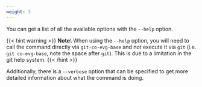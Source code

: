 ```yaml
---
weight: 3
---
```

You can get a list of all the available options with the `--help` option. 

{{< hint warning >}}
**Note**\ 
When using the `--help` option, you will need to call the command directly via `git-co-evg-base`
and not execute it via `git` (i.e. `git co-evg-base`, note the space after `git`). This is due to 
a limitation in the git help system.
{{< /hint >}}

Additionally, there is a `--verbose` option that can be specified to get more detailed information 
about what the command is doing.
